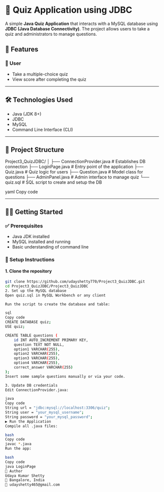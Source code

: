 # 🎯 Quiz Application using JDBC

A simple **Java Quiz Application** that interacts with a MySQL database using **JDBC (Java Database Connectivity)**. The project allows users to take a quiz and administrators to manage questions.

## 📌 Features

### 👤 User
- Take a multiple-choice quiz
- View score after completing the quiz

---

## 🛠 Technologies Used

- Java (JDK 8+)
- JDBC
- MySQL
- Command Line Interface (CLI)

---

## 📁 Project Structure

Project3_QuizJDBC/
│
├── ConnectionProvider.java # Establishes DB connection
├── LoginPage.java # Entry point of the application
├── Quiz.java # Quiz logic for users
├── Question.java # Model class for questions
├── AdminPanel.java # Admin interface to manage quiz
└── quiz.sql # SQL script to create and setup the DB

yaml
Copy code

---

## 🧑‍💻 Getting Started

### ✅ Prerequisites

- Java JDK installed
- MySQL installed and running
- Basic understanding of command line

### 🚀 Setup Instructions

#### 1. Clone the repository
```bash
git clone https://github.com/udayshetty770/Project3_QuizJDBC.git
cd Project3_QuizJDBC/Project3_QuizJDBC
2. Set up the MySQL database
Open quiz.sql in MySQL Workbench or any client

Run the script to create the database and table:

sql
Copy code
CREATE DATABASE quiz;
USE quiz;

CREATE TABLE questions (
    id INT AUTO_INCREMENT PRIMARY KEY,
    question TEXT NOT NULL,
    option1 VARCHAR(255),
    option2 VARCHAR(255),
    option3 VARCHAR(255),
    option4 VARCHAR(255),
    correct_answer VARCHAR(255)
);
Insert some sample questions manually or via your code.

3. Update DB credentials
Edit ConnectionProvider.java:

java
Copy code
String url = "jdbc:mysql://localhost:3306/quiz";
String user = "your_mysql_username";
String password = "your_mysql_password";
▶️ Run the Application
Compile all .java files:

bash
Copy code
javac *.java
Run the app:

bash
Copy code
java LoginPage
📧 Author
Udaya Kumar Shetty
📍 Bangalore, India
📧 udayshetty465@gmail.com
